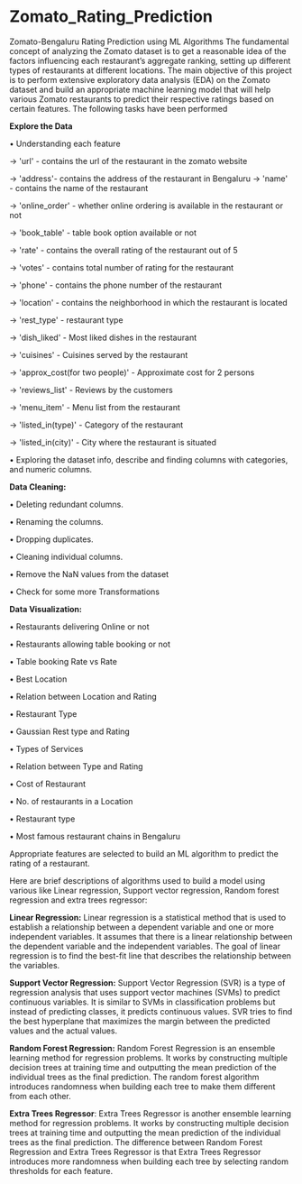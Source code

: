# Zomato_Rating_Prediction
Zomato-Bengaluru Rating Prediction using ML Algorithms 
The fundamental concept of analyzing the Zomato dataset is to get a reasonable idea of the factors influencing each restaurant’s aggregate ranking, setting up different types of restaurants at different locations. The main objective of this project is to perform extensive exploratory data analysis (EDA) on the Zomato dataset and build an appropriate machine learning model that will help various Zomato restaurants to predict their respective ratings based on certain features.
The following tasks have been performed

**Explore the Data**

•	Understanding each feature

→	'url' - contains the url of the restaurant in the zomato website

→	'address'- contains the address of the restaurant in Bengaluru
→	'name' - contains the name of the restaurant

→	'online_order' - whether online ordering is available in the restaurant or not

→	'book_table' - table book option available or not

→	'rate' - contains the overall rating of the restaurant out of 5

→	'votes' - contains total number of rating for the restaurant

→	'phone' - contains the phone number of the restaurant

→	'location' - contains the neighborhood in which the restaurant is located

→	'rest_type' - restaurant type

→	'dish_liked' - Most liked dishes in the restaurant

→	'cuisines' - Cuisines served by the restaurant

→	'approx_cost(for two people)' - Approximate cost for 2 persons

→	'reviews_list' - Reviews by the customers

→	'menu_item' - Menu list from the restaurant

→	'listed_in(type)' - Category of the restaurant

→	'listed_in(city)' - City where the restaurant is situated

•	Exploring the dataset info, describe and finding columns with categories, and numeric columns.

**Data Cleaning:**

•	Deleting redundant columns.

•	Renaming the columns.

•	Dropping duplicates.

•	Cleaning individual columns.

•	Remove the NaN values from the dataset

•	Check for some more Transformations

**Data Visualization:**

•	Restaurants delivering Online or not

•	Restaurants allowing table booking or not

•	Table booking Rate vs Rate

•	Best Location

•	Relation between Location and Rating

•	Restaurant Type

•	Gaussian Rest type and Rating

•	Types of Services

•	Relation between Type and Rating

•	Cost of Restaurant

•	No. of restaurants in a Location

•	Restaurant type

•	Most famous restaurant chains in Bengaluru

Appropriate features are selected to build an ML algorithm to predict the rating of a restaurant. 

Here are brief descriptions of algorithms used to build a model using various like Linear regression, Support vector regression, Random forest regression and extra trees regressor:

**Linear Regression:** Linear regression is a statistical method that is used to establish a relationship between a dependent variable and one or more independent variables. It assumes that there is a linear relationship between the dependent variable and the independent variables. The goal of linear regression is to find the best-fit line that describes the relationship between the variables.

**Support Vector Regression:** Support Vector Regression (SVR) is a type of regression analysis that uses support vector machines (SVMs) to predict continuous variables. It is similar to SVMs in classification problems but instead of predicting classes, it predicts continuous values. SVR tries to find the best hyperplane that maximizes the margin between the predicted values and the actual values.

**Random Forest Regression:** Random Forest Regression is an ensemble learning method for regression problems. It works by constructing multiple decision trees at training time and outputting the mean prediction of the individual trees as the final prediction. The random forest algorithm introduces randomness when building each tree to make them different from each other.

**Extra Trees Regressor**: Extra Trees Regressor is another ensemble learning method for regression problems. It works by constructing multiple decision trees at training time and outputting the mean prediction of the individual trees as the final prediction. The difference between Random Forest Regression and Extra Trees Regressor is that Extra Trees Regressor introduces more randomness when building each tree by selecting random thresholds for each feature.
